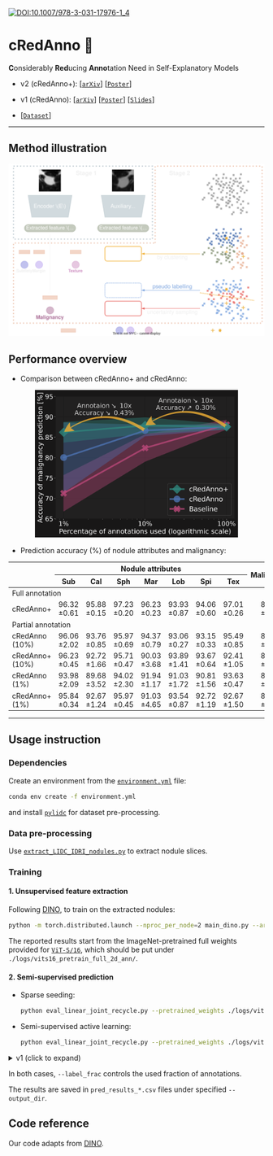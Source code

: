 [![DOI:10.1007/978-3-031-17976-1_4](https://img.shields.io/badge/DOI-10.1007%2F978--3--031--17976--1__4-AB132F.svg?style=flat)](https://doi.org/10.1007/978-3-031-17976-1_4)

# cRedAnno 🤏

**C**onsiderably **Red**ucing **Anno**tation Need in Self-Explanatory Models

- v2 (cRedAnno+): 
[[`arXiv`](https://arxiv.org/abs/2210.16097)] 
[[`Poster`](https://ludles.github.io/assets/pdf/poster_credanno_ISBI2023.pdf)] 

- v1 (cRedAnno):
[[`arXiv`](https://arxiv.org/abs/2206.13608)] 
[[`Poster`](https://ludles.github.io/assets/pdf/poster_credanno.pdf)] 
[[`Slides`](https://ludles.github.io/assets/pdf/slides_credanno_MICCAI2022.pdf)] 

- [[`Dataset`](https://wiki.cancerimagingarchive.net/display/Public/LIDC-IDRI)]

------

## Method illustration

<div align="center">
    <img src="./imgs/cRedAnno_plus_Intro_dark.svg" alt="cRedAnno_plus_Intro_dark" width="600px" />
</div>

## Performance overview

- Comparison between cRedAnno+ and cRedAnno:

<div align="center">
    <img src="./imgs/anno_reduce+.svg" alt="anno_reduce" width="400px" />
</div>

- Prediction accuracy (%) of nodule attributes and malignancy:

<table align="center" style="margin: 0px auto; text-align:center; vertical-align:middle" >
<thead>
  <tr>
    <th rowspan="2"></th>
    <th colspan="7" style="text-align:center;">Nodule attributes</th>
    <th rowspan="2">Malignancy</th>
  </tr>
  <tr>
    <th>Sub</th>
    <th>Cal</th>
    <th>Sph</th>
    <th>Mar</th>
    <th>Lob</th>
    <th>Spi</th>
    <th>Tex</th>
  </tr>
</thead>
<tbody>
  <tr>
    <td colspan="9" style="text-align:left;">Full annotation</td>
  </tr>
  <tr>
    <td style="text-align:left;">cRedAnno+</td>
    <td>96.32 ±0.61</td>
    <td>95.88 ±0.15</td>
    <td>97.23 ±0.20</td>
    <td>96.23 ±0.23</td>
    <td>93.93 ±0.87</td>
    <td>94.06 ±0.60</td>
    <td>97.01 ±0.26</td>
    <td style="text-align:center;">87.56 ±0.61</td>
  </tr>
  <tr>
    <td colspan="9" style="text-align:left;">Partial annotation</td>
  </tr>
  <tr>
    <td style="text-align:left;">cRedAnno (10%)</td>
    <td>96.06 ±2.02</td>
    <td>93.76 ±0.85</td>
    <td>95.97 ±0.69</td>
    <td>94.37 ±0.79</td>
    <td>93.06 ±0.27</td>
    <td>93.15 ±0.33</td>
    <td>95.49 ±0.85</td>
    <td style="text-align:center;">86.65 ±1.39</td>
  </tr>
  <tr>
    <td style="text-align:left;">cRedAnno+ (10%)</td>
    <td>96.23 ±0.45</td>
    <td>92.72 ±1.66</td>
    <td>95.71 ±0.47</td>
    <td>90.03 ±3.68</td>
    <td>93.89 ±1.41</td>
    <td>93.67 ±0.64</td>
    <td>92.41 ±1.05</td>
    <td style="text-align:center;">87.86 ±1.99</td>
  </tr>
  <tr>
    <td style="text-align:left;">cRedAnno (1%)</td>
    <td>93.98 ±2.09</td>
    <td>89.68 ±3.52</td>
    <td>94.02 ±2.30</td>
    <td>91.94 ±1.17</td>
    <td>91.03 ±1.72</td>
    <td>90.81 ±1.56</td>
    <td>93.63 ±0.47</td>
    <td style="text-align:center;">80.02 ±8.56</td>
  </tr>
  <tr>
    <td style="text-align:left;">cRedAnno+ (1%)</td>
    <td>95.84 ±0.34</td>
    <td>92.67 ±1.24</td>
    <td>95.97 ±0.45</td>
    <td>91.03 ±4.65</td>
    <td>93.54 ±0.87</td>
    <td>92.72 ±1.19</td>
    <td>92.67 ±1.50</td>
    <td style="text-align:center;">86.22 ±2.51</td>
  </tr>
</tbody>
</table>

------


## Usage instruction

### Dependencies

Create an environment from the [`environment.yml`](./environment.yml) file:
```bash
conda env create -f environment.yml
```
and install [`pylidc`](https://pylidc.github.io/) for dataset pre-processing.

### Data pre-processing

Use [`extract_LIDC_IDRI_nodules.py`](./extract_LIDC_IDRI_nodules.py) to extract nodule slices. 

### Training

#### 1. Unsupervised feature extraction

Following [DINO](https://github.com/facebookresearch/dino), to train on the extracted nodules:

```bash
python -m torch.distributed.launch --nproc_per_node=2 main_dino.py --arch vit_small --data_path /path_to_extracted_dir/Image/train --output_dir ./logs/vits16_pretrain_full_2d_ann --epochs 300
```

The reported results start from the ImageNet-pretrained full weights provided for [`ViT-S/16`](https://dl.fbaipublicfiles.com/dino/dino_deitsmall16_pretrain/dino_deitsmall16_pretrain_full_checkpoint.pth), which should be put under `./logs/vits16_pretrain_full_2d_ann/`.

#### 2. Semi-supervised prediction

- Sparse seeding:

    ```bash
    python eval_linear_joint_recycle.py --pretrained_weights ./logs/vits16_pretrain_full_2d_ann/checkpoint.pth --data_path /path_to_extracted_dir --output_dir ./logs/vits16_pretrain_full_2d_ann --label_frac 0.01 --lr 0.0005 --seed 42 --mode seed
    ```
- Semi-supervised active learning:

    ```bash
    python eval_linear_joint_recycle.py --pretrained_weights ./logs/vits16_pretrain_full_2d_ann/checkpoint.pth --data_path /path_to_extracted_dir --output_dir ./logs/vits16_pretrain_full_2d_ann --label_frac 0.1 --lr 0.0005 --seed 42 --mode boost
    ```

<details>
<summary>v1 (click to expand)</summary>
  
To train the predictors:

```bash
python eval_linear_joint.py --pretrained_weights ./logs/vits16_pretrain_full_2d_ann/checkpoint.pth --data_path /path_to_extracted_dir --output_dir ./logs/vits16_pretrain_full_2d_ann --label_frac 0.01
```

or use the k-NN classifiers:

```bash
python eval_knn_joint.py --pretrained_weights ./logs/vits16_pretrain_full_2d_ann/checkpoint.pth --data_path /path_to_extracted_dir --output_dir ./logs/vits16_pretrain_full_2d_ann --label_frac 0.01
```

</details>


In both cases, `--label_frac` controls the used fraction of annotations.

The results are saved in `pred_results_*.csv` files under specified `--output_dir`.



## Code reference

Our code adapts from [DINO](https://github.com/facebookresearch/dino).



